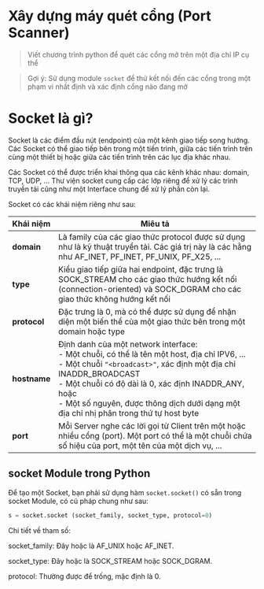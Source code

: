 # Xây dựng máy quét cổng (Port Scanner)

> Viết chương trình python để quét các cổng mở trên một địa chỉ IP cụ thể

> Gợi ý: Sử dụng module `socket` để thử kết nối đến các cổng trong một phạm vi nhất định và xác định cổng nào đang mở

# Socket là gì?

Socket là các điểm đầu nút (endpoint) của một kênh giao tiếp song hướng. Các Socket có thể giao tiếp bên trong một tiến trình, giữa các tiến trình trên cùng một thiết bị hoặc giữa các tiến trình trên các lục địa khác nhau.

Các Socket có thể được triển khai thông qua các kênh khác nhau: domain, TCP, UDP, … Thư viện socket cung cấp các lớp riêng để xử lý các trình truyền tải cũng như một Interface chung để xử lý phần còn lại.

Socket có các khái niệm riêng như sau:

| Khái niệm  | Miêu tả |
|------------|---------|
| **domain** | Là family của các giao thức protocol được sử dụng như là kỹ thuật truyền tải. Các giá trị này là các hằng như AF_INET, PF_INET, PF_UNIX, PF_X25, ... |
| **type** | Kiểu giao tiếp giữa hai endpoint, đặc trưng là SOCK_STREAM cho các giao thức hướng kết nối (connection-oriented) và SOCK_DGRAM cho các giao thức không hướng kết nối |
| **protocol** | Đặc trưng là 0, mà có thể được sử dụng để nhận diện một biến thể của một giao thức bên trong một domain hoặc type |
| **hostname** | Định danh của một network interface: <br> - Một chuỗi, có thể là tên một host, địa chỉ IPV6, ... <br> - Một chuỗi `"<broadcast>"`, xác định một địa chỉ INADDR_BROADCAST <br> - Một chuỗi có độ dài là 0, xác định INADDR_ANY, hoặc <br> - Một số nguyên, được thông dịch dưới dạng một địa chỉ nhị phân trong thứ tự host byte |
| **port** | Mỗi Server nghe các lời gọi từ Client trên một hoặc nhiều cổng (port). Một port có thể là một chuỗi chứa số hiệu của port, một tên của một dịch vụ, ... |

## socket Module trong Python

Để tạo một Socket, bạn phải sử dụng hàm `socket.socket()` có sẵn trong socket Module, có cú pháp chung như sau:

```python
s = socket.socket (socket_family, socket_type, protocol=0)
```

Chi tiết về tham số:

socket_family: Đây hoặc là AF_UNIX hoặc AF_INET.

socket_type: Đây hoặc là SOCK_STREAM hoặc SOCK_DGRAM.

protocol: Thường được để trống, mặc định là 0.

